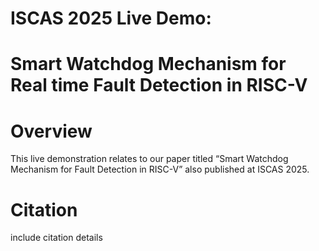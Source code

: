 # ISCAS 2025 Live Demo:
# Smart Watchdog Mechanism for Real time Fault Detection in RISC-V

# Overview

This live demonstration relates to our paper titled “Smart Watchdog Mechanism for Fault Detection in RISC-V” also published at ISCAS 2025.


# Citation

include citation details
